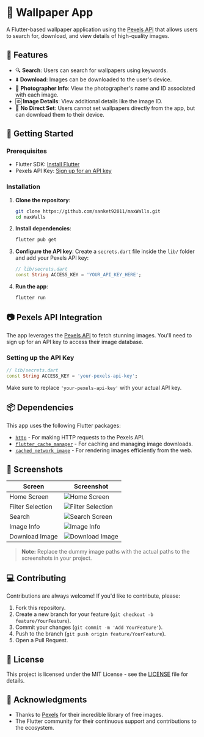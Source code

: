 # 📱 Wallpaper App

A Flutter-based wallpaper application using the [Pexels API](https://www.pexels.com/api/) that
allows users to search for, download, and view details of high-quality images.

## 📝 Features

- 🔍 **Search**: Users can search for wallpapers using keywords.
- ⬇️ **Download**: Images can be downloaded to the user's device.
- 👤 **Photographer Info**: View the photographer's name and ID associated with each image.
- 🆔 **Image Details**: View additional details like the image ID.
- 🚫 **No Direct Set**: Users cannot set wallpapers directly from the app, but can download them to
  their device.

## 🚀 Getting Started

### Prerequisites

- Flutter SDK: [Install Flutter](https://flutter.dev/docs/get-started/install)
- Pexels API Key: [Sign up for an API key](https://www.pexels.com/api/)

### Installation

1. **Clone the repository**:
   ```bash
   git clone https://github.com/sanket92011/maxWalls.git
   cd maxWalls
   ```

2. **Install dependencies**:
   ```bash
   flutter pub get
   ```

3. **Configure the API key**:
   Create a `secrets.dart` file inside the `lib/` folder and add your Pexels API key:
   ```dart
   // lib/secrets.dart
   const String ACCESS_KEY = 'YOUR_API_KEY_HERE';
   ```

4. **Run the app**:
   ```bash
   flutter run
   ```

## 📷 Pexels API Integration

The app leverages the [Pexels API](https://www.pexels.com/api/) to fetch stunning images. You'll
need to sign up for an API key to access their image database.

### Setting up the API Key

```dart
// lib/secrets.dart
const String ACCESS_KEY = 'your-pexels-api-key';
```

Make sure to replace `'your-pexels-api-key'` with your actual API key.

## 📦 Dependencies

This app uses the following Flutter packages:

- [`http`](https://pub.dev/packages/http) - For making HTTP requests to the Pexels API.
- [`flutter_cache_manager`](https://pub.dev/packages/flutter_cache_manager) - For caching and
  managing image downloads.
- [`cached_network_image`](https://pub.dev/packages/cached_network_image) - For rendering images
  efficiently from the web.

## 📸 Screenshots

| Screen           | Screenshot                                        |
|------------------|---------------------------------------------------|
| Home Screen      | ![Home Screen](screenshots/home.png)              |
| Filter Selection | ![Filter Selection](screenshots/filter.png)       |
| Search           | ![Search Screen](screenshots/search.png)          |
| Image Info       | ![Image Info](screenshots/image_info.png)         |
| Download Image   | ![Download Image](screenshots/download_image.png) |

> **Note:** Replace the dummy image paths with the actual paths to the screenshots in your project.

## 💻 Contributing

Contributions are always welcome! If you'd like to contribute, please:

1. Fork this repository.
2. Create a new branch for your feature (`git checkout -b feature/YourFeature`).
3. Commit your changes (`git commit -m 'Add YourFeature'`).
4. Push to the branch (`git push origin feature/YourFeature`).
5. Open a Pull Request.

## 📜 License

This project is licensed under the MIT License - see the [LICENSE](LICENSE) file for details.

## 🙏 Acknowledgments

- Thanks to [Pexels](https://www.pexels.com) for their incredible library of free images.
- The Flutter community for their continuous support and contributions to the ecosystem.
